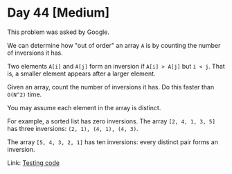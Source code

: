 # Day 44 \[Medium\]

This problem was asked by Google.

We can determine how "out of order" an array `A` is by counting the number of inversions it has.

Two elements `A[i]` and `A[j]` form an inversion if `A[i] > A[j]` but `i < j`. That is, a smaller element appears after a larger element.

Given an array, count the number of inversions it has. Do this faster than `O(N^2)` time.

You may assume each element in the array is distinct.

For example, a sorted list has zero inversions. The array `[2, 4, 1, 3, 5]` has three inversions: `(2, 1), (4, 1), (4, 3)`.

The array `[5, 4, 3, 2, 1]` has ten inversions: every distinct pair forms an inversion.

Link: [Testing code](../../../../test/scala/dcp/day044)